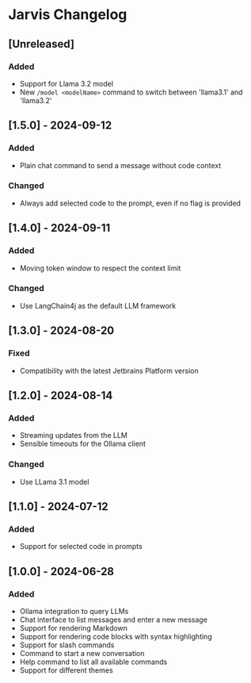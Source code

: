 # Jarvis Changelog

## [Unreleased]

### Added

- Support for Llama 3.2 model
- New `/model <modelName>` command to switch between 'llama3.1' and 'llama3.2'

## [1.5.0] - 2024-09-12

### Added

- Plain chat command to send a message without code context

### Changed

- Always add selected code to the prompt, even if no flag is provided

## [1.4.0] - 2024-09-11

### Added

- Moving token window to respect the context limit

### Changed

- Use LangChain4j as the default LLM framework

## [1.3.0] - 2024-08-20

### Fixed

- Compatibility with the latest Jetbrains Platform version

## [1.2.0] - 2024-08-14

### Added

- Streaming updates from the LLM
- Sensible timeouts for the Ollama client

### Changed

- Use LLama 3.1 model

## [1.1.0] - 2024-07-12

### Added

- Support for selected code in prompts

## [1.0.0] - 2024-06-28

### Added

- Ollama integration to query LLMs
- Chat interface to list messages and enter a new message
- Support for rendering Markdown
- Support for rendering code blocks with syntax highlighting
- Support for slash commands
- Command to start a new conversation
- Help command to list all available commands
- Support for different themes
